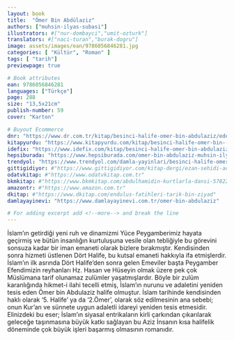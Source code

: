 ```yaml
---
layout: book
title:  "Ömer Bin Abdülaziz"
authors: ["muhsin-ilyas-subasi"]
illustrators: #["nur-dombayci","umit-ozturk"]
translators: #["naci-turan","burak-dogru"]
image: assets/images/ean/9786056846281.jpg
categories: [ "Kültür", "Roman" ]
tags: [ "tarih"]
previewpage: true

# Book attributes
ean: 9786056846281
languages: ["Türkçe"]
page: 288
size: "13,5x21cm"
publish-number: 59
cover: "Karton"

# Buyout Ecommerce
dnr: "https://www.dr.com.tr/kitap/besinci-halife-omer-bin-abdulaziz/edebiyat/roman/turkiye-roman/urunno=0001867724001"
kitapyurdu: "https://www.kitapyurdu.com/kitap/besinci-halife-omer-bin--abdulaziz----------------------------/536210.html"
idefix: "https://www.idefix.com/kitap/besinci-halife-omer-bin-abdulaziz/edebiyat/roman/turkiye-roman/urunno=0001867724001"
hepsiburada: "https://www.hepsiburada.com/omer-bin-abdulaziz-muhsin-ilyas-subasi-p-HBV00000Y1OJ1"
trendyol: "https://www.trendyol.com/damla-yayinlari/besinci-halife-omer-bin-abdulaziz-p-37372032"
gittigidiyor: #"https://www.gittigidiyor.com/kitap-dergi/ezan-sehidi-adnan-menderes_pdp_732728793"
odatvkitap: #"https://www.odatvkitap.com.tr"
bkmkitap: #"https://www.bkmkitap.com/abdulhamidin-kurtlarla-dansi-578226"
amazontr: #"https://www.amazon.com.tr"
dkitap: #"https://www.dkitap.com/endulus-fatihleri-tarik-bin-ziyad"
damlayayinevi: "https://www.damlayayinevi.com.tr/omer-bin-abdulaziz"

# For adding excerpt add <!--more--> and break the line
---
```

İslam’ın getirdiği yeni ruh ve dinamizmi Yüce
Peygamberimiz hayata geçirmiş ve bütün insanlığın
kurtuluşuna vesile olan tebliğiyle bu görevini sonsuza
kadar bir iman emaneti olarak bizlere bırakmıştır.
Kendisinden sonra hizmeti üstlenen Dört Halife, bu
kutsal emaneti hakkıyla ifa etmişlerdir.
İslam’ın ilk asrında Dört Halife’den sonra gelen
Emeviler başta Peygamber Efendimizin reyhanları
Hz. Hasan ve Hüseyin olmak üzere pek çok Müslümana
tarif olunamaz zulümler yaşatmışlardır.
Böyle bir zulüm karanlığında hikmet-i ilahi tecelli
etmiş, İslam’ın nurunu ve adaletini yeniden tesis
eden Ömer bin Abdulaziz halife olmuştur. İslam
tarihinde kendisinden haklı olarak ‘5. Halife’ ya da
‘2.Ömer’, olarak söz edilmesinin ana sebebi; onun
Kur’an ve sünnete uygun adaletli idareyi yeniden
tesis etmesidir.
Elinizdeki bu eser; İslam’ın siyasal entrikaların
kirli çarkından çıkarılarak geleceğe taşınmasına
büyük katkı sağlayan bu Aziz İnsanın kısa halifelik
döneminde çok büyük işleri başarmış olmasının
romanıdır.
<!--more--> 